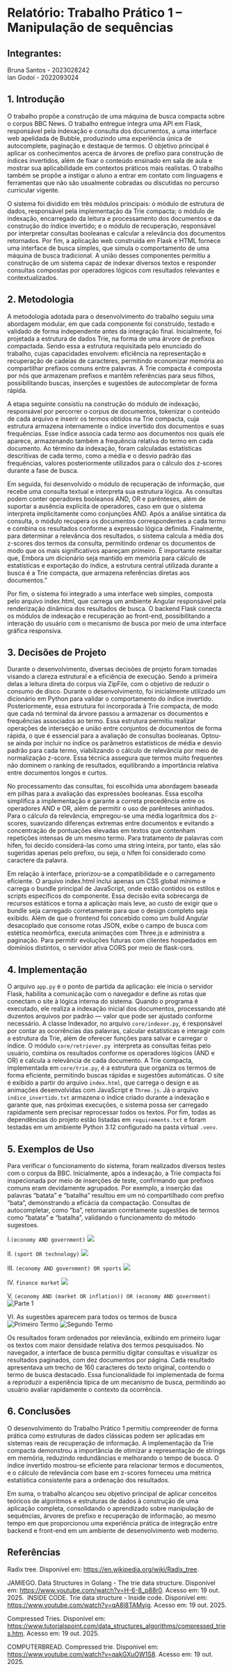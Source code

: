 # Relatório: Trabalho Prático 1 – Manipulação de sequências
## Integrantes:
Bruna Santos - 2023028242  
Ian Godoi - 2022093024

## 1. Introdução
O trabalho propõe a construção de uma máquina de busca compacta sobre o corpus BBC News. O trabalho entregue integra uma API em Flask, responsável pela indexação e consulta dos documentos, a uma interface web apelidada de Bubble, produzindo uma experiência única de autocomplete, paginação e destaque de termos. O objetivo principal é aplicar os conhecimentos acerca de árvores de prefixo para construção de índices invertidos, além de fixar o conteúdo ensinado em sala de aula e mostrar sua aplicabilidade em contextos práticos mais realistas. O trabalho também se propõe a instigar o aluno a entrar em contato com linguagens e ferramentas que não são usualmente cobradas ou discutidas no percurso curricular vigente.

O sistema foi dividido em três módulos principais: o módulo de estrutura de dados, responsável pela implementação da Trie compacta; o módulo de indexação, encarregado da leitura e processamento dos documentos e da construção do índice invertido; e o módulo de recuperação, responsável por interpretar consultas booleanas e calcular a relevância dos documentos retornados. Por fim, a aplicação web construída em Flask e HTML fornece uma interface de busca simples, que simula o comportamento de uma máquina de busca tradicional. A união desses componentes permitiu a construção de um sistema capaz de indexar diversos textos e responder consultas compostas por operadores lógicos com resultados relevantes e contextualizados.

## 2. Metodologia
A metodologia adotada para o desenvolvimento do trabalho seguiu uma abordagem modular, em que cada componente foi construído, testado e validado de forma independente antes da integração final. Inicialmente, foi projetada a estrutura de dados Trie, na forma de uma árvore de prefixos compactada. Sendo essa a estrutura requisitada pelo enunciado do trabalho, cujas capacidades envolvem: eficiência na representação e recuperação de cadeias de caracteres, permitindo economizar memória ao compartilhar prefixos comuns entre palavras. A Trie compacta é composta por nós que armazenam prefixos e mantêm referências para seus filhos, possibilitando buscas, inserções e sugestões de autocompletar de forma rápida.

A etapa seguinte consistiu na construção do módulo de indexação, responsável por percorrer o corpus de documentos, tokenizar o conteúdo de cada arquivo e inserir os termos obtidos na Trie compacta, cuja estrutura armazena internamente o índice invertido dos documentos e suas frequências. Esse índice associa cada termo aos documentos nos quais ele aparece, armazenando também a frequência relativa do termo em cada documento. Ao término da indexação, foram calculadas estatísticas descritivas de cada termo, como a média e o desvio padrão das frequências, valores posteriormente utilizados para o cálculo dos z-scores durante a fase de busca.

Em seguida, foi desenvolvido o módulo de recuperação de informação, que recebe uma consulta textual e interpreta sua estrutura lógica. As consultas podem conter operadores booleanos AND, OR e parênteses, além de suportar a ausência explícita de operadores, caso em que o sistema interpreta implicitamente como conjunções AND. Após a análise sintática da consulta, o módulo recupera os documentos correspondentes a cada termo e combina os resultados conforme a expressão lógica definida. Finalmente, para determinar a relevância dos resultados, o sistema calcula a média dos z-scores dos termos da consulta, permitindo ordenar os documentos de modo que os mais significativos apareçam primeiro. É importante ressaltar que, Embora um dicionário seja mantido em memória para cálculo de estatísticas e exportação do índice, a estrutura central utilizada durante a busca é a Trie compacta, que armazena referências diretas aos documentos.”

Por fim, o sistema foi integrado a uma interface web simples, composta pelo arquivo index.html, que carrega um ambiente Angular responsável pela renderização dinâmica dos resultados de busca. O backend Flask conecta os módulos de indexação e recuperação ao front-end, possibilitando a interação do usuário com o mecanismo de busca por meio de uma interface gráfica responsiva.

## 3. Decisões de Projeto
Durante o desenvolvimento, diversas decisões de projeto foram tomadas visando a clareza estrutural e a eficiência de execução. Sendo a primeira delas a leitura direta do corpus via ZipFile, com o objetivo de reduzir o consumo de disco. Durante o desenvolvimento, foi inicialmente utilizado um dicionário em Python para validar o comportamento do índice invertido. Posteriormente, essa estrutura foi incorporada à Trie compacta, de modo que cada nó terminal da árvore passou a armazenar os documentos e frequências associados ao termo. Essa estrutura permitiu realizar operações de interseção e união entre conjuntos de documentos de forma rápida, o que é essencial para a avaliação de consultas booleanas. Optou-se ainda por incluir no índice os parâmetros estatísticos de média e desvio padrão para cada termo, viabilizando o cálculo de relevância por meio de normalização z-score. Essa técnica assegura que termos muito frequentes não dominem o ranking de resultados, equilibrando a importância relativa entre documentos longos e curtos.

No processamento das consultas, foi escolhida uma abordagem baseada em pilhas para a avaliação das expressões booleanas. Essa escolha simplifica a implementação e garante a correta precedência entre os operadores AND e OR, além de permitir o uso de parênteses aninhados. Para o cálculo da relevância, empregou-se uma média logarítmica dos z-scores, suavizando diferenças extremas entre documentos e evitando a concentração de pontuações elevadas em textos que contenham repetições intensas de um mesmo termo. Para tratamento de palavras com hífen, foi decido considerá-las como uma string inteira, por tanto, elas são sugeridas apenas pelo prefixo, ou seja, o hífen foi considerado como caractere da palavra.

Em relação à interface, priorizou-se a compatibilidade e o carregamento eficiente. O arquivo index.html inclui apenas um CSS global mínimo e carrega o bundle principal de JavaScript, onde estão contidos os estilos e scripts específicos do componente. Essa decisão evita sobrecarga de recursos estáticos e torna a aplicação mais leve, ao custo de exigir que o bundle seja carregado corretamente para que o design completo seja exibido. Além de que o frontend foi concebido como um build Angular desacoplado que consome rotas JSON, exibe o campo de busca com estética neomórfica, executa animações com Three.js e administra a paginação. Para permitir evoluções futuras com clientes hospedados em domínios distintos, o servidor ativa CORS por meio de flask-cors.

## 4. Implementação
O arquivo `app.py` é o ponto de partida da aplicação: ele inicia o servidor Flask, habilita a comunicação com o navegador e define as rotas que conectam o site à lógica interna do sistema. Quando o programa é executado, ele realiza a indexação inicial dos documentos, processando até duzentos arquivos por padrão — valor que pode ser ajustado conforme necessário. A classe Indexador, no arquivo `core/indexer.py`, é responsável por contar as ocorrências das palavras, calcular estatísticas e interagir com a estrutura da Trie, além de oferecer funções para salvar e carregar o índice. O módulo `core/retriever.py `interpreta as consultas feitas pelo usuário, combina os resultados conforme os operadores lógicos (AND e OR) e calcula a relevância de cada documento. A Trie compacta, implementada em `core/trie.py`, é a estrutura que organiza os termos de forma eficiente, permitindo buscas rápidas e sugestões automáticas. O site é exibido a partir do arquivo `index.html`, que carrega o design e as animações desenvolvidas com JavaScript e `Three.js`. Já o arquivo `indice_invertido.txt` armazena o índice criado durante a indexação e garante que, nas próximas execuções, o sistema possa ser carregado rapidamente sem precisar reprocessar todos os textos. Por fim, todas as dependências do projeto estão listadas em `requirements.txt` e foram testadas em um ambiente Python 3.12 configurado na pasta virtual `.venv`.

## 5. Exemplos de Uso
Para verificar o funcionamento do sistema, foram realizados diversos testes com o corpus da BBC. Inicialmente, após a indexação, a Trie compacta foi inspecionada por meio de inserções de teste, confirmando que prefixos comuns eram devidamente agrupados. Por exemplo, a inserção das palavras “batata” e “batalha” resultou em um nó compartilhado com prefixo “bata”, demonstrando a eficácia da compactação. Consultas de autocompletar, como “ba”, retornaram corretamente sugestões de termos como “batata” e “batalha”, validando o funcionamento do método sugestoes.

I.`(economy AND government)`
![](assets/exemplo1.png)

II. `(sport OR technology)`
![](assets/exemplo2.png)

III. `(economy AND government) OR sports`
![](assets/exemplo3.png)

IV. `finance market`
![](assets/exemplo4.png)

V. `(economy AND (market OR inflation)) OR (economy AND government)`
![Parte 1](assets/exemplo5.png)

VI. As sugestões aparecem para todos os termos de busca
![Primeiro Termo](assets/exemplo6.1.png)
![Segundo Termo](assets/exemplo6.2.png)


Os resultados foram ordenados por relevância, exibindo em primeiro lugar os textos com maior densidade relativa dos termos pesquisados. No navegador, a interface de busca permitiu digitar consultas e visualizar os resultados paginados, com dez documentos por página. Cada resultado apresentava um trecho de 160 caracteres do texto original, contendo o termo de busca destacado. Essa funcionalidade foi implementada de forma a reproduzir a experiência típica de um mecanismo de busca, permitindo ao usuário avaliar rapidamente o contexto da ocorrência.

## 6. Conclusões
O desenvolvimento do Trabalho Prático 1 permitiu compreender de forma prática como estruturas de dados clássicas podem ser aplicadas em sistemas reais de recuperação de informação. A implementação da Trie compacta demonstrou a importância de otimizar a representação de strings em memória, reduzindo redundâncias e melhorando o tempo de busca. O índice invertido mostrou-se eficiente para relacionar termos e documentos, e o cálculo de relevância com base em z-scores forneceu uma métrica estatística consistente para a ordenação dos resultados.

Em suma, o trabalho alcançou seu objetivo principal de aplicar conceitos teóricos de algoritmos e estruturas de dados à construção de uma aplicação completa, consolidando o aprendizado sobre manipulação de sequências, árvores de prefixo e recuperação de informação, ao mesmo tempo em que proporcionou uma experiência prática de integração entre backend e front-end em um ambiente de desenvolvimento web moderno.

## Referências
Radix tree. Disponível em: <https://en.wikipedia.org/wiki/Radix_tree>.

JAMIEGO. Data Structures in Golang - The trie data structure. Disponível em: <https://www.youtube.com/watch?v=H-6-8_p88r0>. Acesso em: 19 out. 2025.
‌
INSIDE CODE. Trie data structure - Inside code. Disponível em: <https://www.youtube.com/watch?v=qA8l8TAMyig>. Acesso em: 19 out. 2025.

Compressed Tries. Disponível em: <https://www.tutorialspoint.com/data_structures_algorithms/compressed_tries.htm>. Acesso em: 19 out. 2025.

‌COMPUTERBREAD. Compressed trie. Disponível em: <https://www.youtube.com/watch?v=qakGXuOW1S8>. Acesso em: 19 out. 2025.
